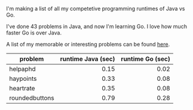 I'm making a list of all my competetive programming runtimes of Java vs Go.

I've done 43 problems in Java, and now I'm learning Go. I love how much faster Go is over Java.

A list of my memorable or interesting problems can be found [here](https://gitlab.com/Rairden/kattis/-/blob/master/docs/favProblems.md).

| problem        | runtime Java (sec) | runtime Go (sec) |
| -------------- | -----------------: | ---------------: |
| helpaphd       | 0.15               | 0.02             |
| haypoints      | 0.33               | 0.08             |
| heartrate      | 0.35               | 0.08             |
| roundedbuttons | 0.79               | 0.28             |


